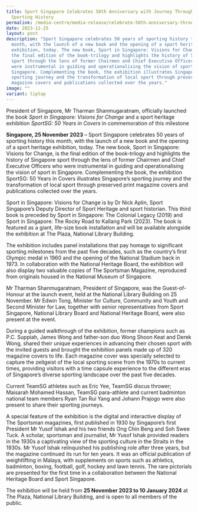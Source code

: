 ```yaml
---
title: Sport Singapore Celebrates 50th Anniversary with Journey Through Nation's
  Sporting History
permalink: /media-centre/media-release/celebrate-50th-anniversary-through-nations-sporting-history/
date: 2023-11-25
layout: post
description: "Sport Singapore celebrates 50 years of sporting history this
  month, with the launch of a new book and the opening of a sport heritage
  exhibition, today. The new book, Sport in Singapore: Visions for Change, is
  the final edition of the book-trilogy and highlights the history of Singapore
  sport through the lens of former Chairmen and Chief Executive Officers who
  were instrumental in guiding and operationalising the vision of sport in
  Singapore. Complementing the book, the exhibition illustrates Singapore’s
  sporting journey and the transformation of local sport through preserved print
  magazine covers and publications collected over the years."
image: ""
variant: tiptap
---
```

<p>President of Singapore, Mr Tharman Shanmugaratnam, officially launched the book <em>Sport in Singapore: Visions for Change</em> and a sport heritage exhibition <em>SportSG: 50 Years in Covers</em> in commemoration of this milestone </p><p><strong>Singapore, 25 November 2023</strong> – Sport Singapore celebrates 50 years of sporting history this month, with the launch of a new book and the opening of a sport heritage exhibition, today. The new book, Sport in Singapore: Visions for Change, is the final edition of the book-trilogy and highlights the history of Singapore sport through the lens of former Chairmen and Chief Executive Officers who were instrumental in guiding and operationalising the vision of sport in Singapore. Complementing the book, the exhibition SportSG: 50 Years in Covers illustrates Singapore’s sporting journey and the transformation of local sport through preserved print magazine covers and publications collected over the years. </p><p>Sport in Singapore: Visions for Change is by Dr Nick Aplin, Sport Singapore’s Deputy Director of Sport Heritage and sport historian. This third book is preceded by Sport in Singapore: The Colonial Legacy (2019) and Sport in Singapore: The Rocky Road to Kallang Park (2023). The book is featured as a giant, life-size book installation and will be available alongside the exhibition at The Plaza, National Library Building. </p><p>The exhibition includes panel installations that pay homage to significant sporting milestones from the past five decades, such as the country’s first Olympic medal in 1960 and the opening of the National Stadium back in 1973. In collaboration with the National Heritage Board, the exhibition will also display two valuable copies of The Sportsman Magazine, reproduced from originals housed in the National Museum of Singapore. </p><p>Mr Tharman Shanmugaratnam, President of Singapore, was the Guest-of-Honour at the launch event, held at the National Library Building on 25 November. Mr Edwin Tong, Minister for Culture, Community and Youth and Second Minister for Law, together with senior representatives from Sport Singapore, National Library Board and National Heritage Board, were also present at the event. </p><p>During a guided walkthrough of the exhibition, former champions such as P.C. Suppiah, James Wong and father-son duo Wong Shoon Keat and Derek Wong, shared their unique experiences in advancing their chosen sport with the invited guests and brought the exhibition panels made up of 320 magazine covers to life. Each magazine cover was specially selected to capture the zeitgeist of the local sporting scene from the 1970s to current times, providing visitors with a time capsule experience to the different eras of Singapore’s diverse sporting landscape over the past five decades. </p><p>Current TeamSG athletes such as Eric Yee, TeamSG discus thrower; Maisarah Mohamed Hassan, TeamSG para-athlete and current badminton national team members Ryan Tan Rui Yang and Johann Prajogo were also present to share their sporting journeys. </p><p>A special feature of the exhibition is the digital and interactive display of The Sportsman magazines, first published in 1930 by Singapore’s first President Mr Yusof Ishak and his two friends Ong Chin Beng and Soh Swee Tuck. A scholar, sportsman and journalist, Mr Yusof Ishak provided readers in the 1930s a captivating view of the sporting culture in the Straits in the 1930s. Mr Yusof Ishak relinquished his publishing role after three years, but the magazine continued its run for ten years. It was an official publication of weightlifting in Malaya, with supplements on sports such as athletics, badminton, boxing, football, golf, hockey and lawn tennis. The rare pictorials are presented for the first time in a collaboration between the National Heritage Board and Sport Singapore. </p><p>The exhibition will be held from <strong>25 November 2023 to 10 January 2024</strong> at The Plaza, National Library Building, and is open to all members of the public. </p><p></p>